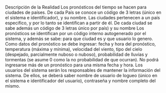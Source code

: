 Descripción de la Realidad
Los pronósticos del tiempo se hacen para ciudades de países. De cada País se conoce un código
de 3 letras (único en el sistema e identificador), y su nombre. Las ciudades pertenecen a un país
especifico, y por lo tanto se identifican a partir de él. De cada ciudad se sabe además un código de 3
letras único por país) y su nombre
Los pronósticos se identifican por un código interno autogenerado por el sistema, y además se
sabe: para que ciudad es y que usuario lo genero. Como datos del pronóstico se debe ingresar: fecha y
hora del pronóstico, temperatura (máxima y mínima), velocidad del viento, tipo del cielo (despejado,
parcialmente nuboso o nuboso), probabilidad de lluvias y tormentas (se asume 0 como la no
probabilidad de que ocurran). No podrá ingresarse más de un pronóstico para una misma fecha y hora.
Los usuarios del sistema serán los responsables de mantener la información del sistema. De
ellos, se deberá saber nombre de usuario de logueo (único en el sistema e identificador del usuario),
contraseña y nombre completo del mismo.
